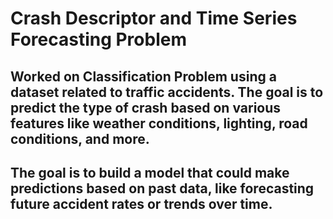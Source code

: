 # Crash Descriptor and Time Series Forecasting Problem
## Worked on Classification Problem using a dataset related to traffic accidents. The goal is to predict the type of crash based on various features like weather conditions, lighting, road conditions, and more.
## The goal is to build a model that could make predictions based on past data, like forecasting future accident rates or trends over time.
